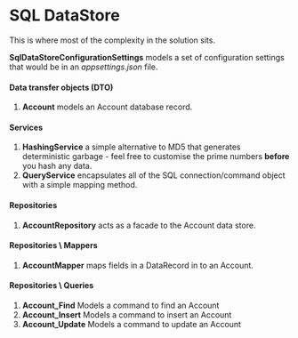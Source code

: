 ﻿# SQL DataStore
This is where most of the complexity in the solution sits.


**SqlDataStoreConfigurationSettings** models a set of configuration settings that would be in an *appsettings.json* file.


#### Data transfer objects (DTO)
1. **Account** models an Account database record.

#### Services
1. **HashingService** a simple alternative to MD5 that generates deterministic garbage - feel free to customise the prime numbers **before** you hash any data.
2. **QueryService** encapsulates all of the SQL connection/command object with a simple mapping method.

#### Repositories
1. **AccountRepository** acts as a facade to the Account data store.

#### Repositories \ Mappers
1. **AccountMapper** maps fields in a DataRecord in to an Account.

#### Repositories \ Queries
1. **Account_Find** Models a command to find an Account
2. **Account_Insert** Models a command to insert an Account
3. **Account_Update** Models a command to update an Account
